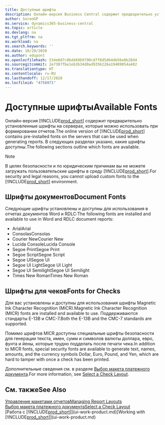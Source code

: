 ```yaml
---
title: Доступные шрифты
description: Онлайн-версия Business Central содержит предварительно установленные шрифты на серверах, которые можно использовать при формировании отчетов.
author: SorenGP
ms.service: dynamics365-business-central
ms.topic: article
ms.devlang: na
ms.tgt_pltfrm: na
ms.workload: na
ms.search.keywords: ''
ms.date: 10/20/2020
ms.author: edupont
ms.openlocfilehash: 534e0d7c86dd49b9790cd7f8d5d644b56e8b28d4
ms.sourcegitcommit: 2e7307fbe1eb3b34d0ad9356226a19409054a402
ms.translationtype: HT
ms.contentlocale: ru-RU
ms.lasthandoff: 12/17/2020
ms.locfileid: "4756971"
---
```

# <a name="available-fonts"></a><span data-ttu-id="7e2bc-103">Доступные шрифты</span><span class="sxs-lookup"><span data-stu-id="7e2bc-103">Available Fonts</span></span>

<span data-ttu-id="7e2bc-104">Онлайн-версия [!INCLUDE[prod_short](includes/prod_short.md)] содержит предварительно установленные шрифты на серверах, которые можно использовать при формировании отчетов.</span><span class="sxs-lookup"><span data-stu-id="7e2bc-104">The online version of [!INCLUDE[prod_short](includes/prod_short.md)] contains pre-installed fonts on the servers that can be used when generating reports.</span></span> <span data-ttu-id="7e2bc-105">В следующих разделах указано, какие шрифты доступны.</span><span class="sxs-lookup"><span data-stu-id="7e2bc-105">The following sections outline which fonts are available.</span></span>

> [!NOTE]
> <span data-ttu-id="7e2bc-106">В целях безопасности и по юридическим причинам вы не можете загружать пользовательские шрифты в среду [!INCLUDE[prod_short](includes/prod_short.md)].</span><span class="sxs-lookup"><span data-stu-id="7e2bc-106">For security and legal reasons, you cannot upload custom fonts to the [!INCLUDE[prod_short](includes/prod_short.md)] environment.</span></span>

## <a name="document-fonts"></a><span data-ttu-id="7e2bc-107">Шрифты документов</span><span class="sxs-lookup"><span data-stu-id="7e2bc-107">Document Fonts</span></span>

<span data-ttu-id="7e2bc-108">Следующие шрифты установлены и доступны для использования в отчетах документов Word и RDLC:</span><span class="sxs-lookup"><span data-stu-id="7e2bc-108">The following fonts are installed and available to use in Word and RDLC document reports:</span></span>

* <span data-ttu-id="7e2bc-109">Arial</span><span class="sxs-lookup"><span data-stu-id="7e2bc-109">Arial</span></span>
* <span data-ttu-id="7e2bc-110">Consolas</span><span class="sxs-lookup"><span data-stu-id="7e2bc-110">Consolas</span></span>
* <span data-ttu-id="7e2bc-111">Courier New</span><span class="sxs-lookup"><span data-stu-id="7e2bc-111">Courier New</span></span>
* <span data-ttu-id="7e2bc-112">Lucida Console</span><span class="sxs-lookup"><span data-stu-id="7e2bc-112">Lucida Console</span></span>
* <span data-ttu-id="7e2bc-113">Segoe Print</span><span class="sxs-lookup"><span data-stu-id="7e2bc-113">Segoe Print</span></span>
* <span data-ttu-id="7e2bc-114">Segoe Script</span><span class="sxs-lookup"><span data-stu-id="7e2bc-114">Segoe Script</span></span>
* <span data-ttu-id="7e2bc-115">Segoe UI</span><span class="sxs-lookup"><span data-stu-id="7e2bc-115">Segoe UI</span></span>
* <span data-ttu-id="7e2bc-116">Segoe UI Light</span><span class="sxs-lookup"><span data-stu-id="7e2bc-116">Segoe UI Light</span></span>
* <span data-ttu-id="7e2bc-117">Segoe UI Semilight</span><span class="sxs-lookup"><span data-stu-id="7e2bc-117">Segoe UI Semilight</span></span>
* <span data-ttu-id="7e2bc-118">Times New Roman</span><span class="sxs-lookup"><span data-stu-id="7e2bc-118">Times New Roman</span></span>

## <a name="fonts-for-checks"></a><span data-ttu-id="7e2bc-119">Шрифты для чеков</span><span class="sxs-lookup"><span data-stu-id="7e2bc-119">Fonts for Checks</span></span>

<span data-ttu-id="7e2bc-120">Для вас установлены и доступны для использования шрифты Magnetic Ink Character Recognition (MICR).</span><span class="sxs-lookup"><span data-stu-id="7e2bc-120">Magnetic Ink Character Recognition (MICR) fonts are installed and available to use.</span></span> <span data-ttu-id="7e2bc-121">Поддерживаются стандарты E-13B и CMC-7.</span><span class="sxs-lookup"><span data-stu-id="7e2bc-121">Both the E-13B and the CMC-7 standards are supported.</span></span>  

<span data-ttu-id="7e2bc-122">Помимо шрифтов MICR доступны специальные шрифты безопасности для генерации текста, имен, сумм и символов валюты доллара, евро, фунта и йены, которые трудно подделать после печати чека.</span><span class="sxs-lookup"><span data-stu-id="7e2bc-122">In addition to MICR fonts, special security fonts are available to generate text, names, amounts, and the currency symbols Dollar, Euro, Pound, and Yen, which are hard to tamper with once a check has been printed.</span></span>  

<span data-ttu-id="7e2bc-123">Дополнительные сведения см. в разделе [Выбор макета платежного документа](finance-how-define-check-layouts.md).</span><span class="sxs-lookup"><span data-stu-id="7e2bc-123">For more information, see [Select a Check Layout](finance-how-define-check-layouts.md).</span></span>  

## <a name="see-also"></a><span data-ttu-id="7e2bc-124">См. также</span><span class="sxs-lookup"><span data-stu-id="7e2bc-124">See Also</span></span>

[<span data-ttu-id="7e2bc-125">Управление макетами отчетов</span><span class="sxs-lookup"><span data-stu-id="7e2bc-125">Managing Report Layouts</span></span>](ui-manage-report-layouts.md)  
[<span data-ttu-id="7e2bc-126">Выбор макета платежного документа</span><span class="sxs-lookup"><span data-stu-id="7e2bc-126">Select a Check Layout</span></span>](finance-how-define-check-layouts.md)  
<span data-ttu-id="7e2bc-127">[Работа с [!INCLUDE[prod_short](includes/prod_short.md)]](ui-work-product.md)</span><span class="sxs-lookup"><span data-stu-id="7e2bc-127">[Working with [!INCLUDE[prod_short](includes/prod_short.md)]](ui-work-product.md)</span></span>
